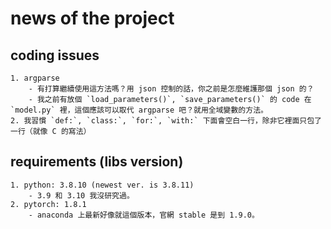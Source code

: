 # news of the project

## coding issues

    1. argparse
        - 有打算繼續使用這方法嗎？用 json 控制的話，你之前是怎麼維護那個 json 的？
        - 我之前有放個 `load_parameters()`, `save_parameters()` 的 code 在 `model.py` 裡，這個應該可以取代 argparse 吧？就用全域變數的方法。
    2. 我習慣 `def:`, `class:`, `for:`, `with:` 下面會空白一行，除非它裡面只包了一行（就像 C 的寫法）

## requirements (libs version)

    1. python: 3.8.10 (newest ver. is 3.8.11)
        - 3.9 和 3.10 我沒研究過。
    2. pytorch: 1.8.1
        - anaconda 上最新好像就這個版本，官網 stable 是到 1.9.0。
